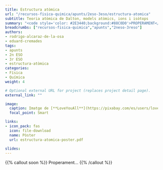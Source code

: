 ```yaml
---
title: Estructura atòmica
url: "/recursos-fisica-quimica/apunts/2eso-3eso/estructura-atomica"
subtitle: Teoria atòmica de Dalton, models atòmics, ions i isòtops
summary: "<code style='color: #2E3440;background:#88C0D0'>PROPERAMENT</code> <br> Teoria atòmica de Dalton, models atòmics, ions i isòtops."
breadcrumbs: ["recursos-fisica-quimica","apunts","2neso-3reso"]
authors:
- rodrigo-alcaraz-de-la-osa
- eduard-cremades
tags:
- apunts
- 2n ESO
- 3r ESO
- estructura-atòmica
categories:
- Física
- Química
weight: 4

# Optional external URL for project (replaces project detail page).
external_link: ""

image:
  caption: Imatge de [**LoveYouAll**](https://pixabay.com/es/users/loveyouall-3307648/) en [Pixabay](https://pixabay.com/es/)
  focal_point: Smart

links:
- icon_pack: fas
  icon: file-download
  name: Pòster
  url: estructura-atomica-poster.pdf
  
slides: 
---
```


{{% callout soon %}}
Properament...
{{% /callout %}}